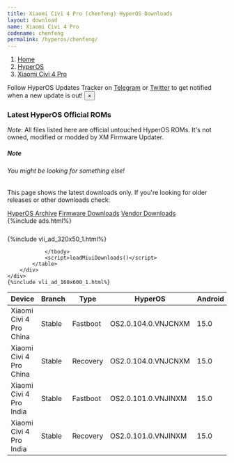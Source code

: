 ```yaml
---
title: Xiaomi Civi 4 Pro (chenfeng) HyperOS Downloads
layout: download
name: Xiaomi Civi 4 Pro
codename: chenfeng
permalink: /hyperos/chenfeng/
---
```

<nav aria-label="breadcrumb">
    <ol class="breadcrumb">
        <li class="breadcrumb-item"><a href="/">Home</a></li>
        <li class="breadcrumb-item"><a href="/hyperos/">HyperOS</a></li>
        <li class="breadcrumb-item active" aria-current="page"><a href="/hyperos/chenfeng/">Xiaomi Civi 4 Pro</a></li>
    </ol>
</nav>
<div class="alert alert-primary alert-dismissible fade show" role="alert">
    Follow HyperOS Updates Tracker on <a href="https://t.me/MIUIUpdatesTracker" class="alert-link">Telegram</a>
     or <a href="https://twitter.com/MiFwUpdater" class="alert-link">Twitter</a> to get notified when a new update is out!
    <button type="button" class="close" data-dismiss="alert" aria-label="Close">
        <span aria-hidden="true">&times;</span>
    </button>
</div>

### Latest HyperOS Official ROMs
*Note*: All files listed here are official untouched HyperOS ROMs. It's not owned, modified or modded by XM Firmware Updater.
<div class="card">
  <div class="card-body">
    <h5 class="card-title">Note</h5>
    <h6 class="card-subtitle mb-2 text-muted">You might be looking for something else!</h6>
    <p class="card-text">This page shows the latest downloads only.
     If you're looking for older releases or other downloads check:</p>
    <a href="/archive/hyperos/chenfeng/" class="card-link">HyperOS Archive</a>
    <a href="/firmware/chenfeng/" class="card-link">Firmware Downloads</a>
    <a href="/vendor/chenfeng/" class="card-link">Vendor Downloads</a>
  </div>
</div>
{%include ads.html%}
<div class="row justify-content-center">
    <div class="col-10">
        <div class="table-responsive-md" style="margin-top: 25px;">
            {%include vli_ad_320x50_1.html%}
            <table id="miui" class="display dt-responsive nowrap compact table table-striped table-hover table-sm">
                <thead class="thead-dark">
                    <tr>
                        <th data-ref="device">Device</th>
                        <th data-ref="branch">Branch</th>
                        <th data-ref="type">Type</th>
                        <th data-ref="miui">HyperOS</th>
                        <th data-ref="android">Android</th>
                        <th data-ref="size">Size</th>
                        <th data-ref="size">Date</th>
                        <th data-ref="link">Link</th>
                    </tr>
                </thead>
                <tbody>
                <tr><td>Xiaomi Civi 4 Pro China</td><td>Stable</td><td>Fastboot</td><td>OS2.0.104.0.VNJCNXM</td><td>15.0</td><td>9.4 GB</td><td>2025-03-19</td><td><a href="/hyperos/chenfeng/stable/OS2.0.104.0.VNJCNXM/">Download</a></td></tr>
<tr><td>Xiaomi Civi 4 Pro China</td><td>Stable</td><td>Recovery</td><td>OS2.0.104.0.VNJCNXM</td><td>15.0</td><td>7.1 GB</td><td>2025-03-07</td><td><a href="/hyperos/chenfeng/stable/OS2.0.104.0.VNJCNXM/">Download</a></td></tr>
<tr><td>Xiaomi Civi 4 Pro India</td><td>Stable</td><td>Fastboot</td><td>OS2.0.101.0.VNJINXM</td><td>15.0</td><td>7.2 GB</td><td>2025-03-25</td><td><a href="/hyperos/chenfeng/stable/OS2.0.101.0.VNJINXM/">Download</a></td></tr>
<tr><td>Xiaomi Civi 4 Pro India</td><td>Stable</td><td>Recovery</td><td>OS2.0.101.0.VNJINXM</td><td>15.0</td><td>6.1 GB</td><td>2025-03-12</td><td><a href="/hyperos/chenfeng/stable/OS2.0.101.0.VNJINXM/">Download</a></td></tr>

                </tbody>
                <script>loadMiuiDownloads()</script>
            </table>
        </div>
    </div>
    {%include vli_ad_160x600_1.html%}
</div>
